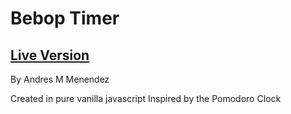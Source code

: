 # Bebop Timer
## [Live Version](https://beboptimer.herokuapp.com/WorkClock_v2.html) 
By Andres M Menendez

Created in pure vanilla javascript
Inspired by the Pomodoro Clock


